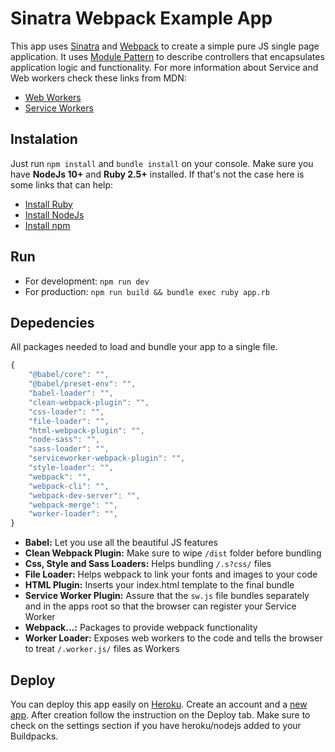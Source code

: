 # Sinatra Webpack Example App

This app uses [Sinatra](http://sinatra-org-book.herokuapp.com/) and [Webpack](https://webpack.js.org/guides/)
to create a simple pure JS single page application. It uses [Module Pattern](https://dev.to/tomekbuszewski/module-pattern-in-javascript-56jm) to describe controllers that encapsulates application logic and functionality. For more information about Service and Web workers check these links from MDN:
- [Web Workers](https://developer.mozilla.org/en-US/docs/Web/API/Web_Workers_API/Using_web_workers)
- [Service Workers](https://developer.mozilla.org/en-US/docs/Web/API/Service_Worker_API/Using_Service_Workers)

## Instalation
Just run ```npm install``` and ```bundle install``` on your console. Make sure you have **NodeJs 10+** and **Ruby 2.5+** installed. If that's not the case here is some links that can help:
- [Install Ruby](https://www.ruby-lang.org/en/documentation/installation/)
- [Install NodeJs](https://nodejs.org/en/)
- [Install npm](https://www.npmjs.com/get-npm)

## Run
- For development: ```npm run dev```
- For production: ```npm run build && bundle exec ruby app.rb```

## Depedencies
All packages needed to load and bundle your app to a single
file.
```javascript
{
	"@babel/core": "",
	"@babel/preset-env": "",
	"babel-loader": "",
	"clean-webpack-plugin": "",
	"css-loader": "",
	"file-loader": "",
	"html-webpack-plugin": "",
	"node-sass": "",
	"sass-loader": "",
	"serviceworker-webpack-plugin": "",
	"style-loader": "",
	"webpack": "",
	"webpack-cli": "",
	"webpack-dev-server": "",
	"webpack-merge": "",
	"worker-loader": "",
}
 ```
- **Babel:** Let you use all the beautiful JS features
- **Clean Webpack Plugin:** Make sure to wipe ```/dist``` folder before bundling
- **Css, Style and Sass Loaders:** Helps bundling ```/.s?css/``` files
- **File Loader:** Helps webpack to link your fonts and images to your code
- **HTML Plugin:** Inserts your index.html template to the final bundle
- **Service Worker Plugin:** Assure that the ```sw.js``` file bundles separately and in the apps root so that the browser can register your Service Worker
- **Webpack...:** Packages to provide webpack functionality
- **Worker Loader:** Exposes web workers to the code and tells the browser to treat ```/.worker.js/``` files as Workers

## Deploy
You can deploy this app easily on [Heroku](https://www.heroku.com). Create an account and a [new app](https://dashboard.heroku.com/new-app). After creation follow the instruction on the Deploy tab. Make sure to check on the settings section if you have heroku/nodejs added to your Buildpacks.
